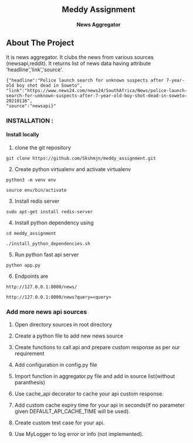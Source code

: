 <h2 align="center">Meddy Assignment</h2>
<h4 align="center">News Aggregator</h4>

## About The Project

It is news aggregator. It clubs the news from various sources (newsapi,reddit). It returns list of news data having
attribute 'headline','link','source'.

```bazaar
{"headline":"Police launch search for unknown suspects after 7-year-old boy shot dead in Soweto",
"link":"https://www.news24.com/news24/SouthAfrica/News/police-launch-search-for-unknown-suspects-after-7-year-old-boy-shot-dead-in-soweto-20210116",
"source":"newsapi}"
```

### INSTALLATION :

#### Install locally

1. clone the git repository

```
git clone https://github.com/Skshmjn/meddy_assignment.git
```

2. Create python virtualenv and activate virtualenv

```
python3 -m venv env

source env/bin/activate
```

3. Install redis server

```
sudo apt-get install redis-server
```

4. Install python dependency using

```
cd meddy_assignment

./install_python_dependencies.sh
```

5. Run python fast api server

```
python app.py
```

6. Endpoints are

```
http://127.0.0.1:8000/news/
    
http://127.0.0.1:8000/news?query=<query>
```

### Add more news api sources

1. Open directory sources in root directory


2. Create a python file to add new news source


3. Create functions to call api and prepare custom response as per our requirement


4. Add configuration in config.py file


5. Import function in aggregator.py file and add in source list(without paranthesis)


6. Use cache_api decorator to cache your api custom response.


7. Add custom cache expiry time for your api in seconds(If no parameter given DEFAULT_API_CACHE_TIME will be used).


8. Create custom test case for your api.


9. Use MyLogger to log error or info (not implemented).